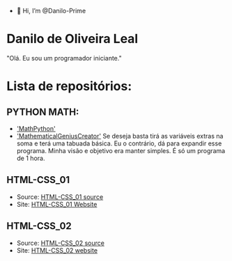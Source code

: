 - 👋 Hi, I’m @Danilo-Prime

<!---
Danilo-Prime/Danilo-Prime is a ✨ special ✨ repository because its `README.md` (this file) appears on your GitHub profile.
You can click the Preview link to take a look at your changes.
--->
# Danilo de Oliveira Leal
"Olá. Eu sou um programador iniciante."

# Lista de repositórios:

## PYTHON MATH:
  - ['MathPython'](https://github.com/Danilo-Prime/Python-SimpleMathGame/blob/main/MathProgram.py)
  - ['MathematicalGeniusCreator'](https://github.com/Danilo-Prime/Python-SimpleMathGame/blob/main/MathGeniusCreatorProgram.py)
 Se deseja basta tirá as variáveis extras na soma e terá uma tabuada básica. Eu o contrário, dá para expandir esse programa. Minha visão e objetivo era manter simples. É só um programa de 1 hora.

## HTML-CSS_01
  - Source: [HTML-CSS_01 source](https://github.com/Danilo-Prime/HTML-CSS_01)
  - Site: [HTML-CSS_01 Website](https://danilo-prime.github.io/HTML-CSS_01/#)
## HTML-CSS_02
  - Source: [HTML-CSS_02 source](https://github.com/Danilo-Prime/HTML-CSS_02)
  - Site: [HTML-CSS_02 website](https://danilo-prime.github.io/HTML-CSS_02/#)
